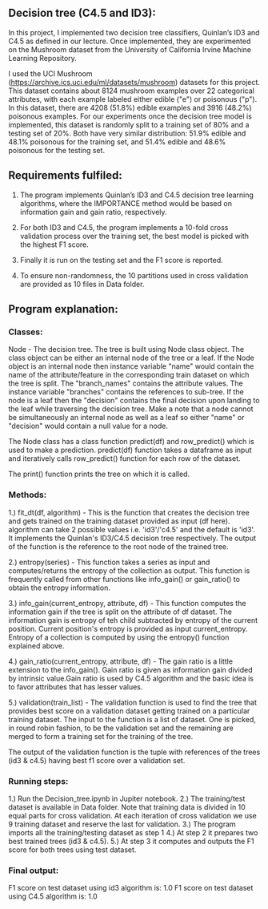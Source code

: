 ## Decision tree (C4.5 and ID3):

In this project, I implemented two decision tree classifiers, Quinlan’s ID3 and C4.5 as defined in our lecture. Once implemented, they are experimented on the Mushroom dataset from the University of California Irvine Machine Learning Repository.

I used the UCI Mushroom (https://archive.ics.uci.edu/ml/datasets/mushroom) datasets for this project. This dataset contains about 8124 mushroom examples over 22 categorical attributes, with each example labeled either edible ("e") or poisonous ("p"). In this dataset, there are 4208 (51.8%) edible examples and 3916 (48.2%) poisonous examples. For our experiments once the decision tree model is implemented, this dataset is randomly split to a training set of 80% and a testing set of 20%. Both have very similar distribution: 51.9% edible and 48.1% poisonous for the training set, and 51.4% edible and 48.6% poisonous for the testing set. 

## Requirements fulfiled:

1. The program implements Quinlan’s ID3 and C4.5 decision tree learning algorithms, where the IMPORTANCE method would be based on information gain and gain ratio, respectively.

2. For both ID3 and C4.5, the program implements a 10-fold cross validation process over the training set, the best model is picked with the highest F1 score.

3. Finally it is run on the testing set and the F1 score is reported.

4. To ensure non-randomness, the 10 partitions used in cross validation are provided as 10 files in Data folder.

## Program explanation:

###	Classes:

Node - 
The decision tree. The tree is built using Node class object. The class object can be either an internal node of the tree or a leaf. If the Node object is an internal node then instance variable "name" would contain the name of the attribute/feature in the corresponding train dataset on which the tree is split. The "branch_names" contains the attribute values. The instance variable "branches" contains the references to sub-tree. If the node is a leaf then the "decision" contains the final decision upon landing to the leaf while traversing the decision tree. Make a note that a node cannot be simultaneously an internal node as well as a leaf so either "name" or "decision" would contain a null value for a node.

The Node class has a class function predict(df) and row_predict() which is used to make a prediction. predict(df) function takes a dataframe as input and iteratively calls row_predict() function for each row of the dataset.

The print() function prints the tree on which it is called. 

###	Methods: 

1.) fit_dt(df, algorithm) - 
This is the function that creates the decision tree and gets trained on the training dataset provided as input (df here). algorithm can take 2 possible values i.e. 'id3'/'c4.5' and the default is 'id3'. It implements the Quinlan's ID3/C4.5 decision tree respectively. The output of the function is the reference to the root node of the trained tree.

2.) entropy(series) -
This function takes a series as input and computes/returns the entropy of the collection as output. This function is frequently called from other functions like info_gain() or gain_ratio() to obtain the entropy information.

3.) info_gain(current_entropy, attribute, df) -
This function computes the information gain if the tree is split on the attribute of df dataset. The information gain is entropy of teh child subtracted by entropy of the current position. Current position's entropy is provided as input current_entropy. Entropy of a collection is computed by using the entropy() function explained above.

4.) gain_ratio(current_entropy, attribute, df) -
The gain ratio is a little extension to the info_gain(). Gain ratio is given as information gain divided by intrinsic value.Gain ratio is used by C4.5 algorithm and the basic idea is to favor attributes that has lesser values.

5.) validation(train_list) -
The validation function is used to find the tree that provides best score on a validation dataset getting trained on a particular training dataset. The input to the function is a list of dataset. One is picked, in round robin fashion, to be the validation set and the remaining are merged to form a training set for the training of the tree.

The output of the validation function is the tuple with references of the trees (id3 & c4.5) having best f1 score over a validation set.

###	Running steps:

1.) Run the Decision_tree.ipynb in Jupiter notebook.
2.) The training/test dataset is available in Data folder. Note that training data is divided in 10 equal parts for cross validation. At each iteration of cross validation we use 9 training dataset and reserve the last for validation.
3.) The program imports all the training/testing dataset as step 1
4.) At step 2 it prepares two best trained trees (id3 & c4.5).
5.) At step 3 it computes and outputs the F1 score for both trees using test dataset.

###	Final output:
F1 score on test dataset using id3 algorithm is:  1.0
F1 score on test dataset using C4.5 algorithm is:  1.0


